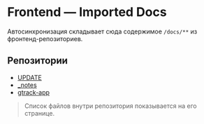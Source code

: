 # Frontend — Imported Docs

Автосинхронизация складывает сюда содержимое `/docs/**` из фронтенд-репозиториев.

## Репозитории
- [UPDATE](UPDATE/index.md)
- [_notes](_notes/index.md)
- [gtrack-app](gtrack-app/index.md)

> Список файлов внутри репозитория показывается на его странице.
